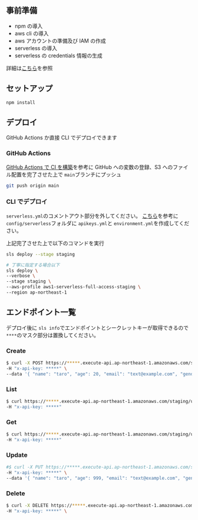 ## 事前準備

- npm の導入
- aws cli の導入
- aws アカウントの準備及び IAM の作成
- serverless の導入
- serverless の credentials 情報の生成

詳細は[こちら](https://zenn.dev/akkie1030/articles/serverless-tutorial-api-gateway-lambda)を参照

## セットアップ

```bash
npm install
```

## デプロイ

GitHub Actions か直接 CLI でデプロイできます

### GitHub Actions

[GitHub Actions で CI を構築](https://zenn.dev/akkie1030/articles/serverless-tutorial-api-gateway-lambda#github-actions-%E3%81%A7-ci-%E3%82%92%E6%A7%8B%E7%AF%89)を参考に GitHub への変数の登録、S3 へのファイル配置を完了させた上で `main`ブランチにプッシュ

```bash
git push origin main
```

### CLI でデプロイ

`serverless.yml`のコメントアウト部分を外してください。
[こちら](https://zenn.dev/akkie1030/articles/serverless-tutorial-api-gateway-lambda#config%2Fserverless-%E3%81%AE%E3%83%95%E3%82%A1%E3%82%A4%E3%83%AB%E3%82%92%E7%A2%BA%E8%AA%8D%E3%81%99%E3%82%8B)を参考に `config/serverless`フォルダに `apikeys.yml`と `environment.yml`を作成してください。

上記完了させた上で以下のコマンドを実行

```bash
sls deploy --stage staging

# 丁寧に指定する場合以下
sls deploy \
--verbose \
--stage staging \
--aws-profile aws1-serverless-full-access-staging \
--region ap-northeast-1
```

## エンドポイント一覧

デプロイ後に `sls info`でエンドポイントとシークレットキーが取得できるので `****`のマスク部分は置換してください。

### Create

```bash
$ curl -X POST https://*****.execute-api.ap-northeast-1.amazonaws.com/staging/users \
-H "x-api-key: *****" \
--data '{ "name": "taro", "age": 20, "email": "text@example.com", "gender": "男"}'
```

### List

```bash
$ curl https://*****.execute-api.ap-northeast-1.amazonaws.com/staging/users \
-H "x-api-key: *****"
```

### Get

```bash
$ curl https://*****.execute-api.ap-northeast-1.amazonaws.com/staging/users/{id} \
-H "x-api-key: *****"
```

### Update

```bash
#$ curl -X PUT https://*****.execute-api.ap-northeast-1.amazonaws.com/staging/users/{id} \
-H "x-api-key: *****" \
--data '{ "name": "taro", "age": 999, "email": "text@example.com", "gender": "男"}'
```

### Delete

```bash
$ curl -X DELETE https://*****.execute-api.ap-northeast-1.amazonaws.com/staging/users/{id} \
-H "x-api-key: *****" \
```
